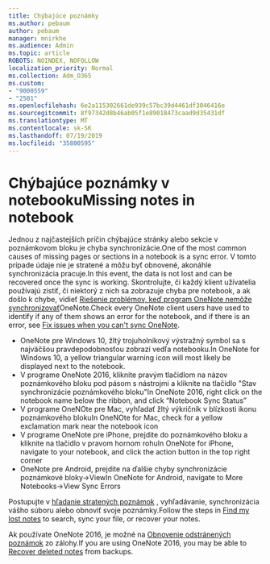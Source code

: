 ```yaml
---
title: Chýbajúce poznámky
ms.author: pebaum
author: pebaum
manager: mnirkhe
ms.audience: Admin
ms.topic: article
ROBOTS: NOINDEX, NOFOLLOW
localization_priority: Normal
ms.collection: Adm_O365
ms.custom:
- "9000559"
- "2501"
ms.openlocfilehash: 6e2a115302661de939c57bc39d4461df3046416e
ms.sourcegitcommit: 8f97342d8b46ab05f1e89018473caad9d35431df
ms.translationtype: MT
ms.contentlocale: sk-SK
ms.lasthandoff: 07/19/2019
ms.locfileid: "35800595"
---
```

# <a name="missing-notes-in-notebook"></a><span data-ttu-id="79e06-102">Chýbajúce poznámky v notebooku</span><span class="sxs-lookup"><span data-stu-id="79e06-102">Missing notes in notebook</span></span>

<span data-ttu-id="79e06-103">Jednou z najčastejších príčin chýbajúce stránky alebo sekcie v poznámkovom bloku je chyba synchronizácie.</span><span class="sxs-lookup"><span data-stu-id="79e06-103">One of the most common causes of missing pages or sections in a notebook is a sync error.</span></span> <span data-ttu-id="79e06-104">V tomto prípade údaje nie je stratené a môžu byť obnovené, akonáhle synchronizácia pracuje.</span><span class="sxs-lookup"><span data-stu-id="79e06-104">In this event, the data is not lost and can be recovered once the sync is working.</span></span> <span data-ttu-id="79e06-105">Skontrolujte, či každý klient užívatelia používajú zistiť, či niektorý z nich sa zobrazuje chyba pre notebook, a ak došlo k chybe, vidieť [Riešenie problémov, keď program OneNote nemôže synchronizovať](https://support.office.com/article/299495ef-66d1-448f-90c1-b785a6968d45)OneNote.</span><span class="sxs-lookup"><span data-stu-id="79e06-105">Check every OneNote client users have used to identify if any of them shows an error for the notebook, and if there is an error, see [Fix issues when you can't sync OneNote](https://support.office.com/article/299495ef-66d1-448f-90c1-b785a6968d45).</span></span>

- <span data-ttu-id="79e06-106">OneNote pre Windows 10, žltý trojuholníkový výstražný symbol sa s najväčšou pravdepodobnosťou zobrazí vedľa notebooku.</span><span class="sxs-lookup"><span data-stu-id="79e06-106">In OneNote for Windows 10, a yellow triangular warning icon will most likely be displayed next to the notebook.</span></span>
- <span data-ttu-id="79e06-107">V programe OneNote 2016, kliknite pravým tlačidlom na názov poznámkového bloku pod pásom s nástrojmi a kliknite na tlačidlo "Stav synchronizácie poznámkového bloku"</span><span class="sxs-lookup"><span data-stu-id="79e06-107">In OneNote 2016, right click on the notebook name below the ribbon, and click “Notebook Sync Status”</span></span>
- <span data-ttu-id="79e06-108">V programe OneNOte pre Mac, vyhľadať žltý výkričník v blízkosti ikonu poznámkového bloku</span><span class="sxs-lookup"><span data-stu-id="79e06-108">In OneNOte for Mac, check for a yellow exclamation mark near the notebook icon</span></span>
- <span data-ttu-id="79e06-109">V programe OneNote pre iPhone, prejdite do poznámkového bloku a kliknite na tlačidlo v pravom hornom rohu</span><span class="sxs-lookup"><span data-stu-id="79e06-109">In OneNote for iPhone, navigate to your notebook, and click the action button in the top right corner</span></span>
- <span data-ttu-id="79e06-110">OneNote pre Android, prejdite na ďalšie chyby synchronizácie poznámkové bloky->View</span><span class="sxs-lookup"><span data-stu-id="79e06-110">In OneNote for Android, navigate to More Notebooks->View Sync Errors</span></span>

<span data-ttu-id="79e06-111">Postupujte v [hľadanie stratených poznámok](https://support.office.com/article/32cb2bd7-afe7-44d2-a711-398a88421287) , vyhľadávanie, synchronizácia vášho súboru alebo obnoviť svoje poznámky.</span><span class="sxs-lookup"><span data-stu-id="79e06-111">Follow the steps in [Find my lost notes](https://support.office.com/article/32cb2bd7-afe7-44d2-a711-398a88421287) to search, sync your file, or recover your notes.</span></span>

<span data-ttu-id="79e06-112">Ak používate OneNote 2016, je možné na [Obnovenie odstránených poznámok](https://support.office.com/article/32ed1036-74fd-4c21-bc28-033a486e6b14) zo zálohy.</span><span class="sxs-lookup"><span data-stu-id="79e06-112">If you are using OneNote 2016, you may be able to [Recover deleted notes](https://support.office.com/article/32ed1036-74fd-4c21-bc28-033a486e6b14) from backups.</span></span>